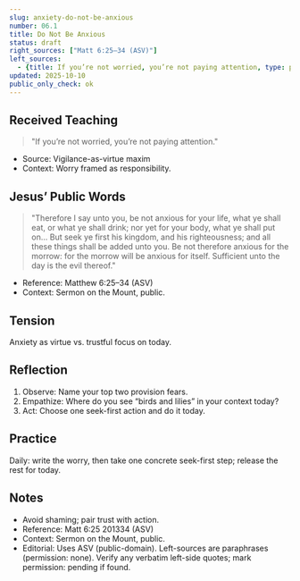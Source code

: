 ```yaml
---
slug: anxiety-do-not-be-anxious
number: 06.1
title: Do Not Be Anxious
status: draft
right_sources: ["Matt 6:25–34 (ASV)"]
left_sources:
  - {title: If you’re not worried, you’re not paying attention, type: paraphrase, permission: none}
updated: 2025-10-10
public_only_check: ok
---
```


## Received Teaching
> "If you’re not worried, you’re not paying attention."
- Source: Vigilance-as-virtue maxim
- Context: Worry framed as responsibility.

## Jesus’ Public Words
> "Therefore I say unto you, be not anxious for your life, what ye shall eat, or what ye shall drink; nor yet for your body, what ye shall put on... But seek ye first his kingdom, and his righteousness; and all these things shall be added unto you. Be not therefore anxious for the morrow: for the morrow will be anxious for itself. Sufficient unto the day is the evil thereof."
- Reference: Matthew 6:25–34 (ASV)
- Context: Sermon on the Mount, public.

## Tension
Anxiety as virtue vs. trustful focus on today.

## Reflection
1. Observe: Name your top two provision fears.
2. Empathize: Where do you see “birds and lilies” in your context today?
3. Act: Choose one seek-first action and do it today.

## Practice
Daily: write the worry, then take one concrete seek-first step; release the rest for today.

## Notes
- Avoid shaming; pair trust with action.
- Reference: Matt 6:25
201334 (ASV)
- Context: Sermon on the Mount, public.
- Editorial: Uses ASV (public-domain). Left-sources are paraphrases (permission: none). Verify any verbatim left-side quotes; mark permission: pending if found.